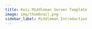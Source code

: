 ```yaml
---
title: Koii Middleman Server Template
image: img/thumbnail.png
sidebar_label: Middleman Introduction
---
```

